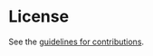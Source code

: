 # License

See the
[guidelines for contributions](https://github.com/martinthomson/if-digest/blob/master/CONTRIBUTING.md).
